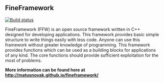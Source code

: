 FineFramework
-------------

[![Build status](https://ci.appveyor.com/api/projects/status/4kdgp457xvcklvt2?svg=true)](https://ci.appveyor.com/project/matusnovak/fineframework)

FineFramework (FFW) is an open source framework written in C++ designed for developing applications. This framework provides basic simple structure to write things easily with less code. Anyone can use this framework without greater knowledge of programming. This framework provides functions which can be used as a building blocks for applications of any kind. The core functions should provide sufficient exploitation for the most of problems.

**More information can be found here at <http://matusnovak.github.io/fineframework/>**